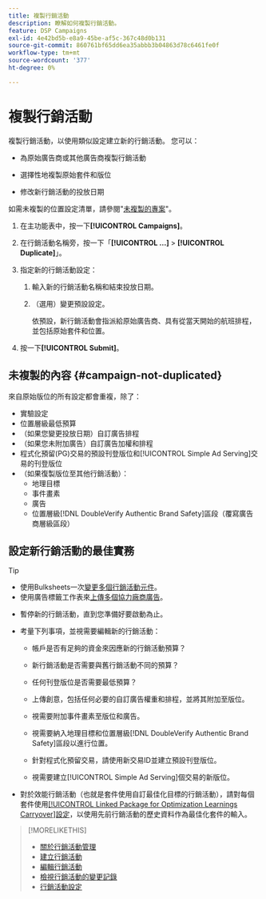 ```yaml
---
title: 複製行銷活動
description: 瞭解如何複製行銷活動。
feature: DSP Campaigns
exl-id: 4e42bd5b-e8a9-45be-af5c-367c48d0b131
source-git-commit: 860761bf65dd6ea35abbb3b04863d78c6461fe0f
workflow-type: tm+mt
source-wordcount: '377'
ht-degree: 0%

---
```


# 複製行銷活動

<!-- Some placements don't have this option. Clarify which placement types aren't eligible -- is it PG placements, or all placements using private inventory? And anything else? -->

複製行銷活動，以使用類似設定建立新的行銷活動。 您可以：

* 為原始廣告商或其他廣告商複製行銷活動

* 選擇性地複製原始套件和版位

* 修改新行銷活動的投放日期

如需未複製的位置設定清單，請參閱&quot;[未複製的專案](#campaign-not-duplicated)&quot;。

1. 在主功能表中，按一下&#x200B;**[!UICONTROL Campaigns]**。

1. 在行銷活動名稱旁，按一下「**[!UICONTROL ...]** > **[!UICONTROL Duplicate]**」。

1. 指定新的行銷活動設定：

   1. 輸入新的行銷活動名稱和結束投放日期。

   1. （選用）變更預設設定。

      依預設，新行銷活動會指派給原始廣告商、具有從當天開始的航班排程，並包括原始套件和位置。

1. 按一下&#x200B;**[!UICONTROL Submit]**。

## 未複製的內容 {#campaign-not-duplicated}

來自原始版位的所有設定都會重複，除了：

* 實驗設定
* 位置層級最低預算
* （如果您變更投放日期）自訂廣告排程
* （如果您未附加廣告）自訂廣告加權和排程
* 程式化預留(PG)交易的預設刊登版位和[!UICONTROL Simple Ad Serving]交易的刊登版位
* （如果復製版位至其他行銷活動）：
   * 地理目標
   * 事件畫素
   * 廣告
   * 位置層級[!DNL DoubleVerify Authentic Brand Safety]區段（覆寫廣告商層級區段）

## 設定新行銷活動的最佳實務

>[!TIP]
>
>* 使用Bulksheets一次[變更多個行銷活動元件](/help/dsp/campaign-management/campaign-components-review-edit.md)。
>* 使用廣告標籤工作表來[上傳多個協力廠商廣告](/help/dsp/campaign-management/ads/ad-create-multiple.md)。

* 暫停新的行銷活動，直到您準備好要啟動為止。

* 考量下列事項，並視需要編輯新的行銷活動：

   * 帳戶是否有足夠的資金來因應新的行銷活動預算？

   * 新行銷活動是否需要與舊行銷活動不同的預算？

   * 任何刊登版位是否需要最低預算？

   * 上傳創意，包括任何必要的自訂廣告權重和排程，並將其附加至版位。

   * 視需要附加事件畫素至版位和廣告。

   * 視需要納入地理目標和位置層級[!DNL DoubleVerify Authentic Brand Safety]區段以進行位置。

   * 針對程式化預留交易，請使用新交易ID並建立預設刊登版位。

   * 視需要建立[!UICONTROL Simple Ad Serving]個交易的新版位。

* 對於效能行銷活動（也就是套件使用自訂最佳化目標的行銷活動），請對每個套件使用[[!UICONTROL Linked Package for Optimization Learnings Carryover]設定](/help/dsp/campaign-management/packages/package-settings.md)，以使用先前行銷活動的歷史資料作為最佳化套件的輸入。

>[!MORELIKETHIS]
>
>* [關於行銷活動管理](campaign-about.md)
>* [建立行銷活動](campaign-create.md)
>* [編輯行銷活動](campaign-edit.md)
>* [檢視行銷活動的變更記錄](campaign-change-log.md)
>* [行銷活動設定](campaign-settings.md)
